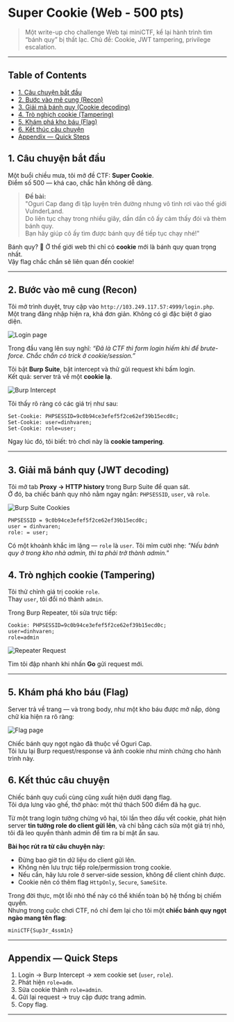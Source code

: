 # Super Cookie (Web - 500 pts)

> Một write-up cho challenge Web tại miniCTF, kể lại hành trình tìm “bánh quy” bị thất lạc.
> Chủ đề: Cookie, JWT tampering, privilege escalation.

---

## Table of Contents
- [1. Câu chuyện bắt đầu](#1-câu-chuyện-bắt-đầu)
- [2. Bước vào mê cung (Recon)](#2-bước-vào-mê-cung-recon)
- [3. Giải mã bánh quy (Cookie decoding)](#3-giải-mã-bánh-quy-cookie-decoding)
- [4. Trò nghịch cookie (Tampering)](#4-trò-nghịch-cookie-tampering)
- [5. Khám phá kho báu (Flag)](#5-khám-phá-kho-báu-flag)
- [6. Kết thúc câu chuyện](#6-kết-thúc-câu-chuyện)
- [Appendix — Quick Steps](#appendix--quick-steps)

## 1. Câu chuyện bắt đầu

Một buổi chiều mưa, tôi mở đề CTF: **Super Cookie**.  
Điểm số 500 — khá cao, chắc hẳn không dễ dàng.

> **Đề bài:**  
> "Oguri Cap đang đi tập luyện trên đường nhưng vô tình rơi vào thế giới VulnderLand.  
> Do liên tục chạy trong nhiều giây, dần dần cô ấy cảm thấy đói và thèm bánh quy.  
> Bạn hãy giúp cô ấy tìm được bánh quy để tiếp tục chạy nhé!"

Bánh quy? 🤔 Ở thế giới web thì chỉ có **cookie** mới là bánh quy quan trọng nhất.  
Vậy flag chắc chắn sẽ liên quan đến cookie!

---

## 2. Bước vào mê cung (Recon)

Tôi mở trình duyệt, truy cập vào `http://103.249.117.57:4999/login.php`.  
Một trang đăng nhập hiện ra, khá đơn giản. Không có gì đặc biệt ở giao diện.  

![Login page](images/01_login.png)

Trong đầu vang lên suy nghĩ: *“Đã là CTF thì form login hiếm khi để brute-force. Chắc chắn có trick ở cookie/session.”*  



Tôi bật **Burp Suite**, bật intercept và thử gửi request khi bấm login.  
Kết quả: server trả về một **cookie lạ**.

![Burp Intercept](images/03_burp_intercept.png)

Tôi thấy rõ ràng có các giá trị như sau:

```jwt
Set-Cookie: PHPSESSID=9c0b94ce3efef5f2ce62ef39b15ecd0c;
Set-Cookie: user=dinhvaren;
Set-Cookie: role=user;
```
Ngay lúc đó, tôi biết: trò chơi này là **cookie tampering**.

---

## 3. Giải mã bánh quy (JWT decoding)

Tôi mở tab **Proxy → HTTP history** trong Burp Suite để quan sát.  
Ở đó, ba chiếc bánh quy nhỏ nằm ngay ngắn: `PHPSESSID`, `user`, và `role`.  

![Burp Suite Cookies](images/04_cookies.png)

```
PHPSESSID = 9c0b94ce3efef5f2ce62ef39b15ecd0c;
user = dinhvaren;  
role: = user;  
```
Có một khoảnh khắc im lặng — `role` là `user`. Tôi mỉm cười nhẹ: *"Nếu bánh quy ở trong kho nhà admin, thì ta phải trở thành admin."*
## 4. Trò nghịch cookie (Tampering)

Tôi thử chỉnh giá trị cookie `role`.  
Thay `user`, tôi đổi nó thành `admin`.  

Trong Burp Repeater, tôi sửa trực tiếp:  
```
Cookie: PHPSESSID=9c0b94ce3efef5f2ce62ef39b15ecd0c;
user=dinhvaren;
role=admin
```
![Repeater Request](images/06_repeater_response.png)

Tim tôi đập nhanh khi nhấn **Go** gửi request mới.

---


## 5. Khám phá kho báu (Flag)

Server trả về trang — và trong body, như một kho báu được mở nắp, dòng chữ kia hiện ra rõ ràng:

![Flag page](images/07_flag.png)

Chiếc bánh quy ngọt ngào đã thuộc về Oguri Cap.  
Tôi lưu lại Burp request/response và ảnh cookie như minh chứng cho hành trình này.

## 6. Kết thúc câu chuyện

Chiếc bánh quy cuối cùng cũng xuất hiện dưới dạng flag.  
Tôi dựa lưng vào ghế, thở phào: một thử thách 500 điểm đã hạ gục.

Từ một trang login tưởng chừng vô hại, tôi lần theo dấu vết cookie, phát hiện server **tin tưởng role do client gửi lên**, và chỉ bằng cách sửa một giá trị nhỏ, tôi đã leo quyền thành admin để tìm ra bí mật ẩn sau.  

**Bài học rút ra từ câu chuyện này:**
- Đừng bao giờ tin dữ liệu do client gửi lên.  
- Không nên lưu trực tiếp role/permission trong cookie.  
- Nếu cần, hãy lưu role ở server-side session, không để client chỉnh được.  
- Cookie nên có thêm flag `HttpOnly`, `Secure`, `SameSite`.

Trong đời thực, một lỗi nhỏ thế này có thể khiến toàn bộ hệ thống bị chiếm quyền.  
Nhưng trong cuộc chơi CTF, nó chỉ đem lại cho tôi một **chiếc bánh quy ngọt ngào mang tên flag**:
```
miniCTF{Sup3r_4ssm1n}
```
---

## Appendix — Quick Steps

1. Login → Burp Intercept → xem cookie set (`user`, `role`).  
2. Phát hiện `role=adm`.  
3. Sửa cookie thành `role=admin`.  
4. Gửi lại request → truy cập được trang admin.  
5. Copy flag.

---
